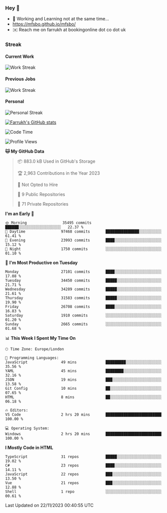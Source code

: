 ### Hey 👋

- 🏃 Working and Learning not at the same time...
- https://mfsbo.github.io/mfsbo/
- ✉️ Reach me on farrukh at bookingonline dot co dot uk

### Streak
#### Current Work
![Work Streak](https://streak-stats.demolab.com/?user=mfsbo)
#### Previous Jobs
![Work Streak](https://streak-stats.demolab.com/?user=farrukhcw)
#### Personal
![Personal Streak](https://streak-stats.demolab.com/?user=farrukhsubhani)

[![Farrukh's GitHub stats](https://github-readme-stats.vercel.app/api?username=mfsbo&hide=stars&count_private=true)](https://github.com/mfsbo/)

<!--START_SECTION:waka-->
![Code Time](http://img.shields.io/badge/Code%20Time-561%20hrs%2014%20mins-blue)

![Profile Views](http://img.shields.io/badge/Profile%20Views-0-blue)

**🐱 My GitHub Data** 

> 📦 883.0 kB Used in GitHub's Storage 
 > 
> 🏆 2,963 Contributions in the Year 2023
 > 
> 🚫 Not Opted to Hire
 > 
> 📜 9 Public Repositories 
 > 
> 🔑 71 Private Repositories 
 > 
**I'm an Early 🐤** 

```text
🌞 Morning                35495 commits       ██████░░░░░░░░░░░░░░░░░░░   22.37 % 
🌆 Daytime                97468 commits       ███████████████░░░░░░░░░░   61.41 % 
🌃 Evening                23993 commits       ████░░░░░░░░░░░░░░░░░░░░░   15.12 % 
🌙 Night                  1750 commits        ░░░░░░░░░░░░░░░░░░░░░░░░░   01.10 % 
```
📅 **I'm Most Productive on Tuesday** 

```text
Monday                   27101 commits       ████░░░░░░░░░░░░░░░░░░░░░   17.08 % 
Tuesday                  34450 commits       █████░░░░░░░░░░░░░░░░░░░░   21.71 % 
Wednesday                34289 commits       █████░░░░░░░░░░░░░░░░░░░░   21.61 % 
Thursday                 31583 commits       █████░░░░░░░░░░░░░░░░░░░░   19.90 % 
Friday                   26708 commits       ████░░░░░░░░░░░░░░░░░░░░░   16.83 % 
Saturday                 1910 commits        ░░░░░░░░░░░░░░░░░░░░░░░░░   01.20 % 
Sunday                   2665 commits        ░░░░░░░░░░░░░░░░░░░░░░░░░   01.68 % 
```


📊 **This Week I Spent My Time On** 

```text
🕑︎ Time Zone: Europe/London

💬 Programming Languages: 
JavaScript               49 mins             █████████░░░░░░░░░░░░░░░░   35.56 % 
YAML                     45 mins             ████████░░░░░░░░░░░░░░░░░   32.16 % 
JSON                     19 mins             ███░░░░░░░░░░░░░░░░░░░░░░   13.58 % 
Git Config               10 mins             ██░░░░░░░░░░░░░░░░░░░░░░░   07.65 % 
HTML                     8 mins              ██░░░░░░░░░░░░░░░░░░░░░░░   06.18 % 

🔥 Editors: 
VS Code                  2 hrs 20 mins       █████████████████████████   100.00 % 

💻 Operating System: 
Windows                  2 hrs 20 mins       █████████████████████████   100.00 % 
```

**I Mostly Code in HTML** 

```text
TypeScript               31 repos            █████░░░░░░░░░░░░░░░░░░░░   19.02 % 
C#                       23 repos            ████░░░░░░░░░░░░░░░░░░░░░   14.11 % 
JavaScript               22 repos            ███░░░░░░░░░░░░░░░░░░░░░░   13.50 % 
Vue                      21 repos            ███░░░░░░░░░░░░░░░░░░░░░░   12.88 % 
Shell                    1 repo              ░░░░░░░░░░░░░░░░░░░░░░░░░   00.61 % 
```




 Last Updated on 22/11/2023 00:40:55 UTC
<!--END_SECTION:waka-->
<!--
**mfsbo/mfsbo** is a ✨ _special_ ✨ repository because its `README.md` (this file) appears on your GitHub profile.

Here are some ideas to get you started:

- 🔭 I’m currently working on ...
- 🌱 I’m currently learning ...
- 👯 I’m looking to collaborate on ...
- 🤔 I’m looking for help with ...
- 💬 Ask me about ...
- 📫 How to reach me: ...
- 😄 Pronouns: ...
- ⚡ Fun fact: ...
-->
